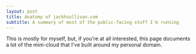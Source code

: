 ```yaml
---
layout: post
title: Anatomy of jackhsullivan.com
subtitle: A summary of most of the public-facing stuff I'm running
---
```


This is mostly for myself, but, if you're at all interested, this page documents a lot of the mini-cloud that I've built around my personal domain.

